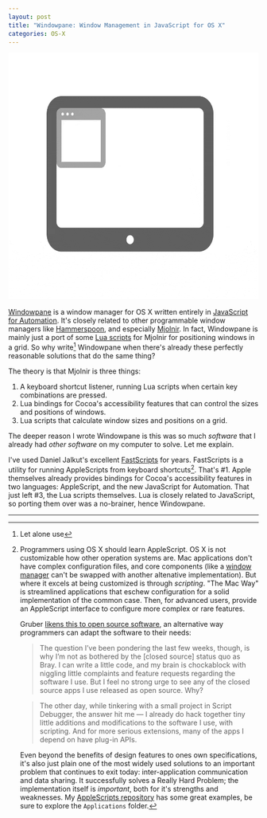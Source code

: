 ```yaml
---
layout: post
title: "Windowpane: Window Management in JavaScript for OS X"
categories: OS-X
---
```


<img src="/assets/2016-04-16-windowpane.gif" alt="Windowpane" height="495">

[Windowpane](https://github.com/robenkleene/windowpane) is a window manager for OS X written entirely in
[JavaScript for Automation](https://developer.apple.com/library/mac/releasenotes/InterapplicationCommunication/RN-JavaScriptForAutomation/Articles/OSX10-10.html#//apple_ref/doc/uid/TP40014508-CH109-SW1). It's closely related to other programmable window managers like [Hammerspoon](https://github.com/Hammerspoon/hammerspoon), and especially [Mjolnir](https://github.com/sdegutis/mjolnir). In fact, Windowpane is mainly just a port of some [Lua scripts](https://luarocks.org/modules/sdegutis/mjolnir.sd.grid) for Mjolnir for positioning windows in a grid. So why write[^use] Windowpane when there's already these perfectly reasonable solutions that do the same thing?

The theory is that Mjolnir is three things:

1. A keyboard shortcut listener, running Lua scripts when certain key combinations are pressed.
2. Lua bindings for Cocoa's accessibility features that can control the sizes and positions of windows.
3. Lua scripts that calculate window sizes and positions on a grid.

The deeper reason I wrote Windowpane is this was so much *software* that I already had *other software* on my computer to solve. Let me explain.

I've used Daniel Jalkut's excellent [FastScripts](https://red-sweater.com/fastscripts/) for years. FastScripts is a utility for running AppleScripts from keyboard shortcuts[^applescript]. That's #1. Apple themselves already provides bindings for Cocoa's accessibility features in two languages: AppleScript, and the new JavaScript for Automation. That just left #3, the Lua scripts themselves. Lua is closely related to JavaScript, so porting them over was a no-brainer, hence Windowpane.

***

[^use]: Let alone use

[^applescript]:
	Programmers using OS X should learn AppleScript. OS X is not customizable how other operation systems are. Mac applications don't have complex configuration files, and core components (like a [window manager](https://en.wikipedia.org/wiki/Window_manager) can't be swapped with another altenative implementation). But where it excels at being customized is through *scripting*. "The Mac Way" is streamlined applications that eschew configuration for a solid implementation of the common case. Then, for advanced users, provide an AppleScript interface to configure more complex or rare features.

	Gruber [likens this to open source software](http://daringfireball.net/2006/07/mr_jimmy), an alternative way programmers can adapt the software to their needs:

	> The question I’ve been pondering the last few weeks, though, is why I’m not as bothered by the [closed source] status quo as Bray. I can write a little code, and my brain is chockablock with niggling little complaints and feature requests regarding the software I use. But I feel no strong urge to see any of the closed source apps I use released as open source. Why?

	> The other day, while tinkering with a small project in Script Debugger, the answer hit me — I already do hack together tiny little additions and modifications to the software I use, with scripting. And for more serious extensions, many of the apps I depend on have plug-in APIs.

	Even beyond the benefits of design features to ones own specifications, it's also just plain one of the most widely used solutions to an important problem that continues to exit today: inter-application communication and data sharing. It successfully solves a Really Hard Problem; the implementation itself is *important*, both for it's strengths and weaknesses. My
	[AppleScripts repository](https://github.com/robenkleene/AppleScripts) has some great examples, be sure to explore the `Applications` folder.
